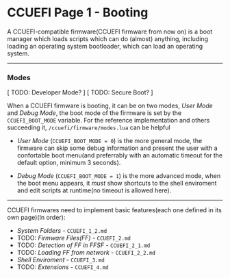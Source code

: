 CCUEFI Page 1 - Booting
=======================

A CCUEFI-compatible firmware(CCUEFI firmware from now on) is a boot manager which loads scripts which can do (almost) anything, including loading an operating system bootloader, which can load an operating system.

***

### Modes

[ TODO: Developer Mode? ]
[ TODO: Secure Boot? ]

When a CCUEFI firmware is booting, it can be on two modes, *User Mode* and *Debug Mode*, the boot mode of the firmware is set by the `CCUEFI_BOOT_MODE` variable. For the reference implementation and others succeeding it, `/ccuefi/firmware/modes.lua` can be helpful

 * *User Mode* (`CCUEFI_BOOT_MODE = 0`) is the more general mode, the firmware can skip some debug information and present the user with a confortable boot menu(and preferrably with an automatic timeout for the default option, minimum 3 seconds).

 * *Debug Mode* (`CCUEFI_BOOT_MODE = 1`) is the more advanced mode, when the boot menu appears, it *must* show shortcuts to the shell enviroment and edit scripts at runtime(no timeout is allowed here).

***

CCUEFI firmwares need to implement basic features(each one defined in its own page)(In order):
 * *System Folders* - `CCUEFI_1_2.md`
 * TODO: *Firmware Files(FF)* - `CCUEFI_2.md`
  * TODO: *Detection of FF in FFSF* - `CCUEFI_2_1.md`
  * TODO: *Loading FF from network* - `CCUEFI_2_2.md`
 * *Shell Enviroment* - `CCUEFI_3.md`
 * TODO: *Extensions* - `CCUEFI_4.md`

